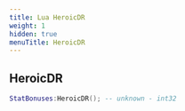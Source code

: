 ```yaml
---
title: Lua HeroicDR
weight: 1
hidden: true
menuTitle: HeroicDR
---
```

## HeroicDR
```lua
StatBonuses:HeroicDR(); -- unknown - int32
```